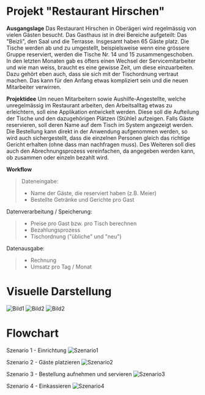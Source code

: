 # Projekt "Restaurant Hirschen"

**Ausgangslage**
Das Restaurant Hirschen in Oberägeri wird regelmässig von vielen Gästen besucht. Das Gasthaus ist in drei Bereiche aufgeteilt: Das "Beizli", den Saal und die Terrasse. Insgesamt haben 65 Gäste platz. 
Die Tische werden ab und zu umgestellt, beispielsweise wenn eine grössere Gruppe reserviert, werden die Tische Nr. 14 und 15 zusammengeschoben. In den letzten Monaten gab es öfters einen Wechsel der Servicemitarbeiter und wie man weiss, braucht es eine gewisse Zeit, um diese einzuarbeiten. Dazu gehört eben auch, dass sie sich mit der Tischordnung vertraut machen.
Das kann für den Anfang etwas kompliziert sein und die neuen Mitarbeiter verwirren.

**Projektidee**
Um neuen Mitarbeitern sowie Aushilfe-Angestellte, welche unregelmässig im Restaurant arbeiten, den Arbeitsalltag etwas zu erleichtern, soll eine Applikation entwickelt werden. Diese soll die Aufteilung der Tische und den dazugehörigen Plätzen (Stühle) aufzeigen. Falls Gäste reservieren, soll deren Name auf dem Tisch im System angezeigt werden. Die Bestellung kann direkt in der Anwendung aufgenommen werden, so wird auch sichergestellt, dass die einzelnen Personen gleich das richtige Gericht erhalten (ohne dass man nachfragen muss). Des Weiteren soll dies auch den Abrechnungsprozess vereinfachen, da angegeben werden kann, ob zusammen oder einzeln bezahlt wird.

**Workflow**
> Dateneingabe: 
> * Name der Gäste, die reserviert haben (z.B. Meier) 
> * Bestellte Getränke und Gerichte pro Gast

Datenverarbeitung / Speicherung:
> * Preise pro Gast bzw. pro Tisch berechnen
> * Bezahlungsprozess
> * Tischordnung ("übliche" und "neu")

Datenausgabe:
> * Rechnung
> * Umsatz pro Tag / Monat 

# Visuelle Darstellung
![Bild1](Bild1.png)
![Bild2](Bild2.png)
![Bild2](Bild3.png)

# Flowchart
Szenario 1 - Einrichtung
![Szenario1](Szenario1.jpg)

Szenario 2 - Gäste platzieren
![Szenario2](Szenario2.jpg)

Szenario 3 - Bestellung aufnehmen und servieren
![Szenario3](Szenario3.jpg)

Szenario 4 - Einkassieren
![Szenario4](Szenario4.jpg)

    
